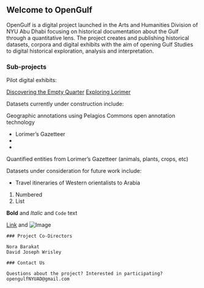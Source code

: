 ## Welcome to OpenGulf

OpenGulf is a digital project launched in the Arts and Humanities Division of NYU Abu Dhabi focusing on historical documentation about the Gulf through a quantitative lens. The project  creates and publishing historical datasets, corpora and digital exhibits with the aim of opening Gulf Studies to digital historical exploration, analysis and interpretation. 

### Sub-projects

Pilot digital exhibits: 

[Discovering the Empty Quarter](http://djwrisley.hosting.nyu.edu/Philby/exhibits/show/eq/introduction)
[Exploring Lorimer](http://djwrisley.hosting.nyu.edu/lorimer/s/exploring/page/home)

Datasets currently under construction include: 

Geographic annotations using Pelagios Commons open annotation technology
- Lorimer’s Gazetteer
- 
-

Quantified entities from Lorimer’s Gazetteer (animals, plants, crops, etc)

Datasets under consideration for future work include: 

- Travel itineraries of Western orientalists to Arabia 



1. Numbered
2. List

**Bold** and _Italic_ and `Code` text

[Link](url) and ![Image](src)
```
### Project Co-Directors

Nora Barakat
David Joseph Wrisley

### Contact Us 

Questions about the project? Interested in participating? opengulfNYUAD@gmail.com
